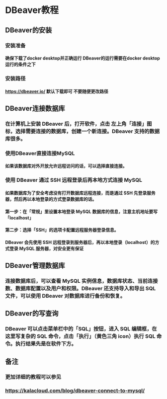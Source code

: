 # DBeaver教程
## DBeaver的安装
### 安装准备
#### 确保下载了docker desktop并正确运行 DBeaver的运行需要在docker desktop运行的条件之下
### 安装路径
####  https://dbeaver.io/ 默认下载即可 不要随便更改路径
## DBeaver连接数据库
### 在计算机上安装 DBeaver 后，打开软件，点击 左上角「连接」图标，选择需要连接的数据库，创建一个新连接。DBeaver 支持的数据库很多。
### 使用DBeaver直接连接MySQL
#### 如果该数据库对外开放允许远程访问的话，可以选择直接连接。
### 使用 DBeaver 通过 SSH 远程登录后再本地方式连接 MySQL
#### 如果数据库为了安全考虑没有打开数据库远程连接，而是通过 SSH 先登录服务器，然后再以本地登录的方式登录数据库的话。
#### 第一步：在「常规」里设置本地登录 MySQL 数据库的信息，注意主机地址要写「localhost」
#### 第二步：选择「SSH」的选项卡配置远程服务器登录信息。
#### DBeaver 会先使用 SSH 远程登录到服务器后，再以本地登录（localhost）的方式登录 MySQL 服务器，对安全更有保证
## DBeaver管理数据库
### 连接数据库后，可以查看 MySQL 实例信息，数据库状态、当前连接数、数据库配置以及用户和权限。DBeaver 还支持导入和导出 SQL 文件，可以使用 DBeaver 对数据库进行备份和恢复。
## DBeaver的写查询
### DBeaver 可以点击菜单栏中的「SQL」按钮，进入 SQL 编辑框，在这里写复杂的 SQL 命令，点击「执行」（黄色三角 icon）执行 SQL 命令。执行结果先是在软件下方。
## 备注
### 更加详细的教程可以参见
### https://kalacloud.com/blog/dbeaver-connect-to-mysql/

